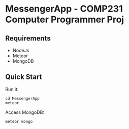 # MessengerApp - COMP231 Computer Programmer Proj

## Requirements

* NodeJs
* Meteor
* MongoDB

## Quick Start

Run it:

    cd MessengerApp
    meteor

Access MongoDB:

    meteor mongo
